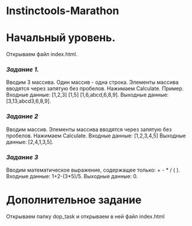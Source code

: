 # Instinctools-Marathon
 # Начальный уровень.
 Открываем файл index.html.
 ### ***Задание 1.***
 Вводим 3 массива. Один массив - одна строка. Элементы массива вводятся через запятую без пробелов. Нажимаем Calculate.
 Пример.
 Входные данные:
  [1,2,3]
  [1,5]
  [1,6,abcd,6,8,9].
 Выходные данные:
  [3,13,abcd3,6,8,9].
 ### ***Задание 2***
 Вводим массив. Элементы массива вводятся через запятую без пробелов. Нажимаем Calculate.
 Входные данные:
  [1,2,3,4,5]
 Выходные данные:
  [2,4,1,3,5].
 ### ***Задание 3***
 Вводим математическое выражение, содержащее только: + - * / ( ).
 Входные данные:
  1+2-(3*5)/5.
 Выходные данные:
 0.
# Дополнительное задание
Открываем папку dop_task и открываем в ней файл index.html
